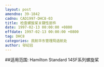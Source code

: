 ```yaml
---
layout: post
amendno: 39-1842
cadno: CAD1997-DHC8-03
title: 检查螺旋桨关键性部件
date: 1997-02-13 00:00:00 +0800
effdate: 1997-02-13 00:00:00 +0800
tag: DHC8
categories: 民航华东管理局适航处
author: 邬纪召
---
```


##适用范围:
Hamilton Standard 14SF系列螺旋桨

